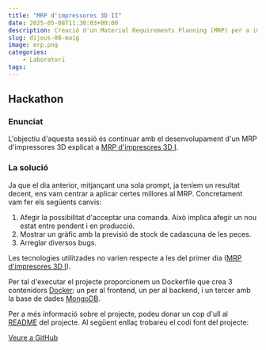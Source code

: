 ```yaml
---
title: "MRP d'impressores 3D II"
date: 2025-05-08T11:30:03+00:00
description: Creació d'un Material Requirements Planning (MRP) per a impressores 3D
slug: dijous-08-maig
image: mrp.png
categories:
    - Laboratori
tags:
---
```


## Hackathon

### Enunciat
L'objectiu d'aquesta sessió és continuar amb el desenvolupament d'un MRP d'impressores 3D explicat a [MRP d'impresores 3D I](/dgsi/post/dijous-24-abril).

### La solució
Ja que el dia anterior, mitjançant una sola prompt, ja teníem un resultat decent, ens vam centrar a aplicar certes millores al MRP. Concretament vam fer els següents canvis:
1. Afegir la possibilitat d'acceptar una comanda. Això implica afegir un nou estat entre pendent i en producció.
2. Mostrar un gràfic amb la previsió de stock de cadascuna de les peces.
3. Arreglar diversos bugs.

Les tecnologies utilitzades no varien respecte a les del primer dia ([MRP d'impresores 3D I](/dgsi/post/dijous-24-abril)).

Per tal d'executar el projecte proporcionem un Dockerfile que crea 3 contenidors [Docker](https://www.docker.com/): un per al frontend, un per al backend, i un tercer amb la base de dades [MongoDB](https://www.mongodb.com/).

Per a més informació sobre el projecte, podeu donar un cop d'ull al [README](https://github.com/DGSI-UPC/3d-printer-mrp/blob/main/README.md) del projecte. Al següent enllaç trobareu el codi font del projecte:

[Veure a GitHub](https://github.com/DGSI-UPC/3d-printer-mrp)